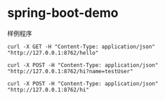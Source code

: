 # spring-boot-demo

样例程序

```shell
curl -X GET -H "Content-Type: application/json" "http://127.0.0.1:8762/hello"
```

```shell
curl -X POST -H "Content-Type: application/json" "http://127.0.0.1:8762/hi?name=testUser" 
```

```shell
curl -X POST -H "Content-Type: application/json" "http://127.0.0.1:8762/hi"
```
